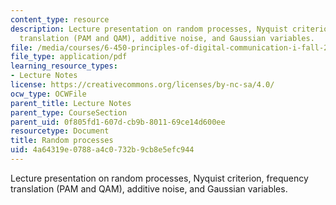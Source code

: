 ```yaml
---
content_type: resource
description: Lecture presentation on random processes, Nyquist criterion, frequency
  translation (PAM and QAM), additive noise, and Gaussian variables.
file: /media/courses/6-450-principles-of-digital-communication-i-fall-2009/4a64319e0788a4c0732b9cb8e5efc944_MIT6_450F09_slide13.pdf
file_type: application/pdf
learning_resource_types:
- Lecture Notes
license: https://creativecommons.org/licenses/by-nc-sa/4.0/
ocw_type: OCWFile
parent_title: Lecture Notes
parent_type: CourseSection
parent_uid: 0f805fd1-607d-cb9b-8011-69ce14d600ee
resourcetype: Document
title: Random processes
uid: 4a64319e-0788-a4c0-732b-9cb8e5efc944
---
```

Lecture presentation on random processes, Nyquist criterion, frequency translation (PAM and QAM), additive noise, and Gaussian variables.